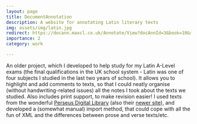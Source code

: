 ```yaml
---
layout: page
title: DocumentAnnotation
description: A website for annotating Latin literary texts
img: assets/img/latin.jpg
redirect: https://docann.maxcl.co.uk/Annotate/View?docAnnId=3&book=10&section=215-259
importance: 2
category: work

---
```



An older project, which I developed to help study for my Latin A-Level exams (the final qualifications in the UK school system - Latin was one of four subjects I studied in the last two years of school). It allows you to highlight and add comments to texts, so that I could neatly organise (without handwriting-related issues) all the notes I took about the texts we studied. Also includes print support, to make revision easier! I used texts from the wonderful [Perseus Digital Library](http://www.perseus.tufts.edu/hopper/) (also their [newer site](https://scaife.perseus.org/)), and developed a (somewhat manual) import method, that could cope with all the fun of XML and the differences between prose and verse texts/etc.
